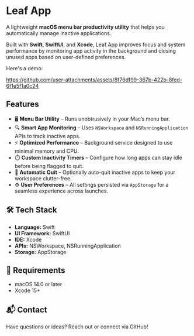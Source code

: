 # Leaf App

A lightweight **macOS menu bar productivity utility** that helps you automatically manage inactive applications.  

Built with **Swift**, **SwiftUI**, and **Xcode**, Leaf App improves focus and system performance by monitoring app activity in the background and closing unused apps based on user-defined preferences.

Here's a demo:

https://github.com/user-attachments/assets/8f76df99-367b-422b-8fed-6f1e5f1a0c24

## Features

- 🖥️ **Menu Bar Utility** – Runs unobtrusively in your Mac’s menu bar.  
- 🔍 **Smart App Monitoring** – Uses `NSWorkspace` and `NSRunningApplication` APIs to track inactive apps.  
- ⚡ **Optimized Performance** – Background service designed to use minimal memory and CPU.  
- ⏱️ **Custom Inactivity Timers** – Configure how long apps can stay idle before being flagged to quit.  
- 🛑 **Automatic Quit** – Optionally auto-quit inactive apps to keep your workspace clutter-free.  
- ⚙️ **User Preferences** – All settings persisted via `AppStorage` for a seamless experience across launches.  

## 🛠️ Tech Stack

- **Language:** Swift  
- **UI Framework:** SwiftUI  
- **IDE:** Xcode  
- **APIs:** NSWorkspace, NSRunningApplication  
- **Storage:** AppStorage  


## 📌 Requirements

- macOS 14.0 or later  
- Xcode 15+

## 📬 Contact

Have questions or ideas? Reach out or connect via GitHub!

